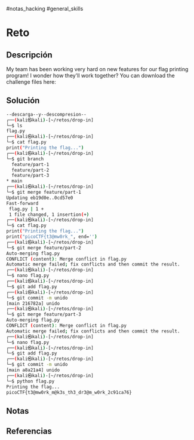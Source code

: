 #notas_hacking #general_skills
# Reto
## Descripción
My team has been working very hard on new features for our flag printing program! I wonder how they'll work together? You can download the challenge files here:
## Solución
```bash
--descarga--y--descompresion--
┌──(kali㉿kali)-[~/retos/drop-in]
└─$ ls
flag.py
┌──(kali㉿kali)-[~/retos/drop-in]
└─$ cat flag.py 
print("Printing the flag...")
┌──(kali㉿kali)-[~/retos/drop-in]
└─$ git branch          
  feature/part-1
  feature/part-2
  feature/part-3
* main
┌──(kali㉿kali)-[~/retos/drop-in]
└─$ git merge feature/part-1
Updating eb19d0e..0cd57e0
Fast-forward
 flag.py | 1 +
 1 file changed, 1 insertion(+)
┌──(kali㉿kali)-[~/retos/drop-in]
└─$ cat flag.py
print("Printing the flag...")
print("picoCTF{t3@mw0rk_", end='')                                  
┌──(kali㉿kali)-[~/retos/drop-in]
└─$ git merge feature/part-2
Auto-merging flag.py
CONFLICT (content): Merge conflict in flag.py
Automatic merge failed; fix conflicts and then commit the result.
┌──(kali㉿kali)-[~/retos/drop-in]
└─$ nano flag.py
┌──(kali㉿kali)-[~/retos/drop-in]
└─$ git add flag.py         
┌──(kali㉿kali)-[~/retos/drop-in]
└─$ git commit -m unido 
[main 216782a] unido
┌──(kali㉿kali)-[~/retos/drop-in]
└─$ git merge feature/part-3
Auto-merging flag.py
CONFLICT (content): Merge conflict in flag.py
Automatic merge failed; fix conflicts and then commit the result.
┌──(kali㉿kali)-[~/retos/drop-in]
└─$ nano flag.py
┌──(kali㉿kali)-[~/retos/drop-in]
└─$ git add flag.py         
┌──(kali㉿kali)-[~/retos/drop-in]
└─$ git commit -m unido     
[main a8a21a4] unido
┌──(kali㉿kali)-[~/retos/drop-in]
└─$ python flag.py      
Printing the flag...
picoCTF{t3@mw0rk_m@k3s_th3_dr3@m_w0rk_2c91ca76}
```
## Notas
## Referencias
